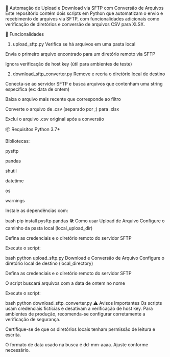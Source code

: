 📁 Automação de Upload e Download via SFTP com Conversão de Arquivos
Este repositório contém dois scripts em Python que automatizam o envio e recebimento de arquivos via SFTP, com funcionalidades adicionais como verificação de diretórios e conversão de arquivos CSV para XLSX.

🚀 Funcionalidades
1. upload_sftp.py
Verifica se há arquivos em uma pasta local

Envia o primeiro arquivo encontrado para um diretório remoto via SFTP

Ignora verificação de host key (útil para ambientes de teste)

2. download_sftp_converter.py
Remove e recria o diretório local de destino

Conecta-se ao servidor SFTP e busca arquivos que contenham uma string específica (ex: data de ontem)

Baixa o arquivo mais recente que corresponde ao filtro

Converte o arquivo de .csv (separado por ;) para .xlsx

Exclui o arquivo .csv original após a conversão

📦 Requisitos
Python 3.7+

Bibliotecas:

pysftp

pandas

shutil

datetime

os

warnings

Instale as dependências com:

bash
pip install pysftp pandas
🛠️ Como usar
Upload de Arquivo
Configure o caminho da pasta local (local_upload_dir)

Defina as credenciais e o diretório remoto do servidor SFTP

Execute o script:

bash
python upload_sftp.py
Download e Conversão de Arquivo
Configure o diretório local de destino (local_directory)

Defina as credenciais e o diretório remoto do servidor SFTP

O script buscará arquivos com a data de ontem no nome

Execute o script:

bash
python download_sftp_converter.py
⚠️ Avisos Importantes
Os scripts usam credenciais fictícias e desativam a verificação de host key. Para ambientes de produção, recomenda-se configurar corretamente a verificação de segurança.

Certifique-se de que os diretórios locais tenham permissão de leitura e escrita.

O formato de data usado na busca é dd-mm-aaaa. Ajuste conforme necessário.
